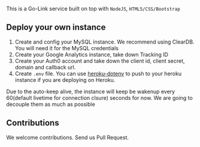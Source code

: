 This is a Go-Link service built on top with `NodeJS`, `HTML5/CSS/Bootstrap`


## Deploy your own instance
1. Create and config your MySQL instance. We recommend using ClearDB. You will need it for the MySQL credentials
2. Create your Google Analytics instance, take down Tracking ID
3. Create your Auth0 account and take down the client id, client secret, domain and callback url.
4. Create `.env` file. You can use [heroku-dotenv](https://www.npmjs.com/package/heroku-dotenv) to push to your heroku instance if you are deploying on Heroku.

Due to the auto-keep alive, the instance will keep be wakenup every 60(default livetime for connection clsure) seconds for now. We are going to decouple them as much as possible

## Contributions
We welcome contributions. Send us Pull Request.
